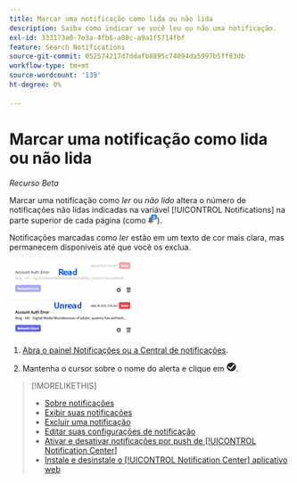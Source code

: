 ```yaml
---
title: Marcar uma notificação como lida ou não lida
description: Saiba como indicar se você leu ou não uma notificação.
exl-id: 333173a0-7e3a-4fb6-a80c-a9a1f5714fbf
feature: Search Notifications
source-git-commit: 052574217d7ddafb8895c74094da5997b5ff83db
workflow-type: tm+mt
source-wordcount: '139'
ht-degree: 0%

---
```


# Marcar uma notificação como lida ou não lida

*Recurso Beta*

Marcar uma notificação como *ler* ou *não lido* altera o número de notificações não lidas indicadas na variável [!UICONTROL Notifications] na parte superior de cada página (como ![Ícone Notificações com contador de notificações não lidas](/help/search-social-commerce/assets/notifications-unread.png "Ícone Notificações com contador de notificações não lidas")).

Notificações marcadas como *ler* estão em um texto de cor mais clara, mas permanecem disponíveis até que você os exclua.

![Notificações Lidas e Não Lidas](/help/search-social-commerce/assets/notifications-read-vs-unread.png "Notificações Lidas e Não Lidas")

1. [Abra o painel Notificações ou a Central de notificações](notification-view.md).

1. Mantenha o cursor sobre o nome do alerta e clique em ![Marcar como lido ou não lido](/help/search-social-commerce/assets/notifications-read-unread.png "Marcar como lido ou não lido").

>[!MORELIKETHIS]
>
>* [Sobre notificações](/help/search-social-commerce/notifications/notification-about.md)
>* [Exibir suas notificações](notification-view.md)
>* [Excluir uma notificação](notification-delete.md)
>* [Editar suas configurações de notificação](notification-edit.md)
>* [Ativar e desativar notificações por push de [!UICONTROL Notification Center]](notifications-push-enable-disable.md)
>* [Instale e desinstale o [!UICONTROL Notification Center] aplicativo web](notification-app-install-uninstall.md)
